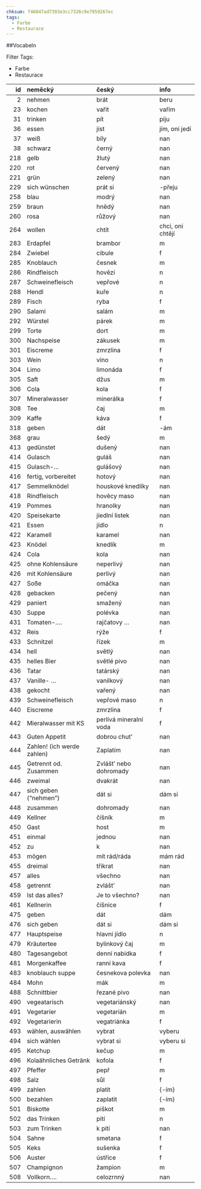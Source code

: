 ```yaml
---
chksum: f46047ad7393e3cc7326c9e7959267ec
tags:
  - Farbe
  - Restaurace
---
```

##Vocabeln 
 
Filter Tags:
- Farbe
- Restaurace

|   id | neměcký                    | český                  | info             |
|-----:|:---------------------------|:-----------------------|:-----------------|
|    2 | nehmen                     | brát                   | beru             |
|   23 | kochen                     | vařit                  | vařím            |
|   31 | trinken                    | pít                    | píju             |
|   36 | essen                      | jíst                   | jím, oni jedí    |
|   37 | weiß                       | bíly                   | nan              |
|   38 | schwarz                    | černý                  | nan              |
|  218 | gelb                       | žlutý                  | nan              |
|  220 | rot                        | červený                | nan              |
|  221 | grün                       | zelený                 | nan              |
|  229 | sich wünschen              | prát si                | -přeju           |
|  258 | blau                       | modrý                  | nan              |
|  259 | braun                      | hnědý                  | nan              |
|  260 | rosa                       | růžový                 | nan              |
|  264 | wollen                     | chtít                  | chci, oni chtějí |
|  283 | Erdapfel                   | brambor                | m                |
|  284 | Zwiebel                    | cibule                 | f                |
|  285 | Knoblauch                  | česnek                 | m                |
|  286 | Rindfleisch                | hovězí                 | n                |
|  287 | Schweinefleisch            | vepřové                | n                |
|  288 | Hendl                      | kuře                   | n                |
|  289 | Fisch                      | ryba                   | f                |
|  290 | Salami                     | salám                  | m                |
|  292 | Würstel                    | párek                  | m                |
|  299 | Torte                      | dort                   | m                |
|  300 | Nachspeise                 | zákusek                | m                |
|  301 | Eiscreme                   | zmrzlina               | f                |
|  303 | Wein                       | víno                   | n                |
|  304 | Limo                       | limonáda               | f                |
|  305 | Saft                       | džus                   | m                |
|  306 | Cola                       | kola                   | f                |
|  307 | Mineralwasser              | minerálka              | f                |
|  308 | Tee                        | čaj                    | m                |
|  309 | Kaffe                      | káva                   | f                |
|  318 | geben                      | dát                    | -ám              |
|  368 | grau                       | šedý                   | m                |
|  413 | gedünstet                  | dušený                 | nan              |
|  414 | Gulasch                    | guláš                  | nan              |
|  415 | Gulasch-…                  | gulášový               | nan              |
|  416 | fertig, vorbereitet        | hotový                 | nan              |
|  417 | Semmelknödel               | houskové knedlíky      | nan              |
|  418 | Rindfleisch                | hověcy maso            | nan              |
|  419 | Pommes                     | hranolky               | nan              |
|  420 | Speisekarte                | jíedlní listek         | nan              |
|  421 | Essen                      | jídlo                  | n                |
|  422 | Karamell                   | karamel                | nan              |
|  423 | Knödel                     | knedlík                | m                |
|  424 | Cola                       | kola                   | nan              |
|  425 | ohne Kohlensäure           | neperlivý              | nan              |
|  426 | mit Kohlensäure            | perlivý                | nan              |
|  427 | Soße                       | omáčka                 | nan              |
|  428 | gebacken                   | pečený                 | nan              |
|  429 | paniert                    | smažený                | nan              |
|  430 | Suppe                      | polévka                | nan              |
|  431 | Tomaten-….                 | rajčatovy …            | nan              |
|  432 | Reis                       | rýže                   | f                |
|  433 | Schnitzel                  | řízek                  | m                |
|  434 | hell                       | světlý                 | nan              |
|  435 | helles Bier                | světlé pivo            | nan              |
|  436 | Tatar                      | tatárský               | nan              |
|  437 | Vanille- …                 | vanilkový              | nan              |
|  438 | gekocht                    | vařený                 | nan              |
|  439 | Schweinefleisch            | vepřové maso           | n                |
|  440 | Eiscreme                   | zmrzlina               | f                |
|  442 | Mieralwasser mit KS        | perlívá mineralní voda | f                |
|  443 | Guten Appetit              | dobrou chut’           | nan              |
|  444 | Zahlen! (ich werde zahlen) | Zaplatím               | nan              |
|  445 | Getrennt od. Zusammen      | Zvlášt’ nebo dohromady | nan              |
|  446 | zweimal                    | dvakrát                | nan              |
|  447 | sich geben (“nehmen”)      | dát si                 | dám si           |
|  448 | zusammen                   | dohromady              | nan              |
|  449 | Kellner                    | číšník                 | m                |
|  450 | Gast                       | host                   | m                |
|  451 | einmal                     | jednou                 | nan              |
|  452 | zu                         | k                      | nan              |
|  453 | mögen                      | mít rád/ráda           | mám rád          |
|  455 | dreimal                    | třikrat                | nan              |
|  457 | alles                      | všechno                | nan              |
|  458 | getrennt                   | zvlášt’                | nan              |
|  459 | Ist das alles?             | Je to všechno?         | nan              |
|  461 | Kellnerin                  | číšnice                | f                |
|  475 | geben                      | dát                    | dám              |
|  476 | sich geben                 | dát si                 | dám si           |
|  477 | Hauptspeise                | hlavni jídlo           | n                |
|  479 | Kräutertee                 | bylinkový čaj          | m                |
|  480 | Tagesangebot               | denní nabidka          | f                |
|  481 | Morgenkaffee               | ranní kava             | f                |
|  483 | knoblauch suppe            | česnekova polevka      | nan              |
|  484 | Mohn                       | mák                    | m                |
|  488 | Schnittbier                | řezané pivo            | nan              |
|  490 | vegeatarisch               | vegetariánský          | nan              |
|  491 | Vegetarier                 | vegetarián             | m                |
|  492 | Vegetarierin               | vegatriánka            | f                |
|  493 | wählen, auswählen          | vybrat                 | vyberu           |
|  494 | sich wählen                | vybrat si              | vyberu si        |
|  495 | Ketchup                    | kečup                  | m                |
|  496 | Kolaähnliches Getränk      | kofola                 | f                |
|  497 | Pfeffer                    | pepř                   | m                |
|  498 | Salz                       | sůl                    | f                |
|  499 | zahlen                     | platit                 | {-ím}            |
|  500 | bezahlen                   | zaplatit               | {-ím}            |
|  501 | Biskotte                   | piškot                 | m                |
|  502 | das Trinken                | pití                   | n                |
|  503 | zum Trinken                | k pití                 | nan              |
|  504 | Sahne                      | smetana                | f                |
|  505 | Keks                       | sušenka                | f                |
|  506 | Auster                     | ústřice                | f                |
|  507 | Champignon                 | žampion                | m                |
|  508 | Vollkorn….                 | celozrnný              | nan              |